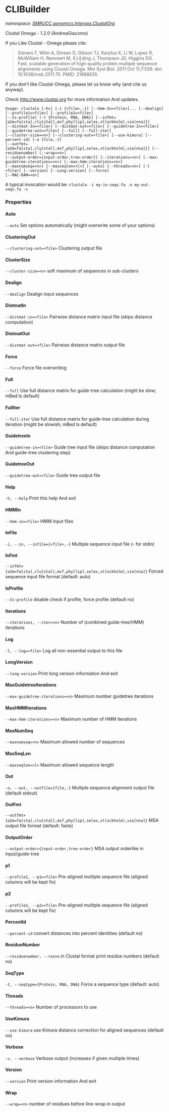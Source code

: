 ﻿# CLIBuilder
_namespace: [SMRUCC.genomics.Interops.ClustalOrg](./index.md)_

Clustal Omega - 1.2.0 (AndreaGiacomo)

 If you Like Clustal - Omega please cite:
 
 > Sievers F, Wilm A, Dineen D, Gibson TJ, Karplus K, Li W, Lopez R, McWilliam H, Remmert M, S├╢ding J, Thompson JD, Higgins DG.
 > Fast, scalable generation of high-quality protein multiple sequence alignments using Clustal Omega.
 > Mol Syst Biol. 2011 Oct 11;7:539. doi: 10.1038/msb.2011.75. PMID: 21988835.
 
 If you don't like Clustal-Omega, please let us know why (and cite us anyway).

 Check http://www.clustal.org for more information And updates.

 ```
 Usage: clustalo [-hv] [-i {<file>,-}] [--hmm-In=<file>]... [--dealign] [--profile1=<file>] [--profile2=<file>] 
 [--Is-profile] [-t {Protein, RNA, DNA}] [--infmt={a2m=fa[sta],clu[stal],msf,phy[lip],selex,st[ockholm],vie[nna]}] 
 [--distmat-In=<file>] [--distmat-out=<file>] [--guidetree-In=<file>] [--guidetree-out=<file>] [--full] [--full-iter] 
 [--cluster-size=<n>] [--clustering-out=<file>] [--use-kimura] [--percent-id] [-o {file,-}] 
 [--outfmt={a2m=fa[sta],clu[stal],msf,phy[lip],selex,st[ockholm],vie[nna]}] [--residuenumber] [--wrap=<n>] 
 [--output-order={input-order,tree-order}] [--iterations=<n>] [--max-guidetree-iterations=<n>] [--max-hmm-iterations=<n>] 
 [--maxnumseq=<n>] [--maxseqlen=<l>] [--auto] [--threads=<n>] [-l <file>] [--version] [--Long-version] [--force] 
 [--MAC-RAM=<n>]
 ```
 
 A typical invocation would be: ``clustalo -i my-in-seqs.fa -o my-out-seqs.fa -v``




### Properties

#### Auto
``--auto`` 
 Set options automatically (might overwrite some of your options)
#### ClusteringOut
``--clustering-out=<file>`` 
 Clustering output file
#### ClusterSize
``--cluster-size=<n>`` 
 soft maximum of sequences in sub-clusters
#### Dealign
``--dealign`` 
 Dealign input sequences
#### DistmatIn
``--distmat-in=<file>`` 
 Pairwise distance matrix input file (skips distance computation)
#### DistmatOut
``--distmat-out=<file>`` 
 Pairwise distance matrix output file
#### Force
``--force`` 
 Force file overwriting
#### Full
``--full`` 
 Use full distance matrix for guide-tree calculation (might be slow; mBed Is default)
#### FullIter
``--full-iter`` 
 Use full distance matrix for guide-tree calculation during iteration (might be slowish; mBed Is default)
#### GuidetreeIn
``--guidetree-in=<file>`` 
 Guide tree input file (skips distance computation And guide-tree clustering step)
#### GuidetreeOut
``--guidetree-out=<file>`` 
 Guide tree output file
#### Help
``-h, --help`` 
 Print this help And exit
#### HMMIn
``--hmm-in=<file>`` 
 HMM input files
#### InFile
``-i, --in, --infile={<file>,-}``
 Multiple sequence input file (- for stdin)
#### InFmt
``--infmt={a2m=fa[sta],clu[stal],msf,phy[lip],selex,st[ockholm],vie[nna]}`` 
 Forced sequence input file format (default: auto)
#### IsProfile
``--Is-profile`` 
 disable check if profile, force profile (default no)
#### Iterations
``--iterations, --iter=<n>`` 
 Number of (combined guide-tree/HMM) iterations
#### Log
``-l, --log=<file>`` 
 Log all non-essential output to this file
#### LongVersion
``--long-version`` 
 Print long version information And exit
#### MaxGuidetreeIterations
``--max-guidetree-iterations=<n>`` 
 Maximum number guidetree iterations
#### MaxHMMIterations
``--max-hmm-iterations=<n>`` 
 Maximum number of HMM iterations
#### MaxNumSeq
``--maxnumseq=<n>`` 
 Maximum allowed number of sequences
#### MaxSeqLen
``--maxseqlen=<l>`` 
 Maximum allowed sequence length
#### Out
``-o, --out, --outfile={file,-}`` 
 Multiple sequence alignment output file (default stdout)
#### OutFmt
``--outfmt={a2m=fa[sta],clu[stal],msf,phy[lip],selex,st[ockholm],vie[nna]}``
 MSA output file format (default: fasta)
#### OutputOrder
``--output-order={input-order,tree-order}`` 
 MSA output orderlike in input/guide-tree
#### p1
``--profile1, --p1=<file>`` 
 Pre-aligned multiple sequence file (aligned columns will be kept fix)
#### p2
``--profile2, --p2=<file>`` 
 Pre-aligned multiple sequence file (aligned columns will be kept fix)
#### PercentId
``--percent-id`` 
 convert distances into percent identities (default no)
#### ResidueNumber
``--residuenumber, --resno`` 
 in Clustal format print residue numbers (default no)
#### SeqType
``-t, --seqtype={Protein, RNA, DNA}`` 
 Force a sequence type (default: auto)
#### Threads
``--threads=<n>`` 
 Number of processors to use
#### UseKimura
``--use-kimura`` 
 use Kimura distance correction for aligned sequences (default no)
#### Verbose
``-v, --verbose`` 
 Verbose output (increases if given multiple times)
#### Version
``--version`` 
 Print version information And exit
#### Wrap
``--wrap=<n>`` 
 number of residues before line-wrap in output
